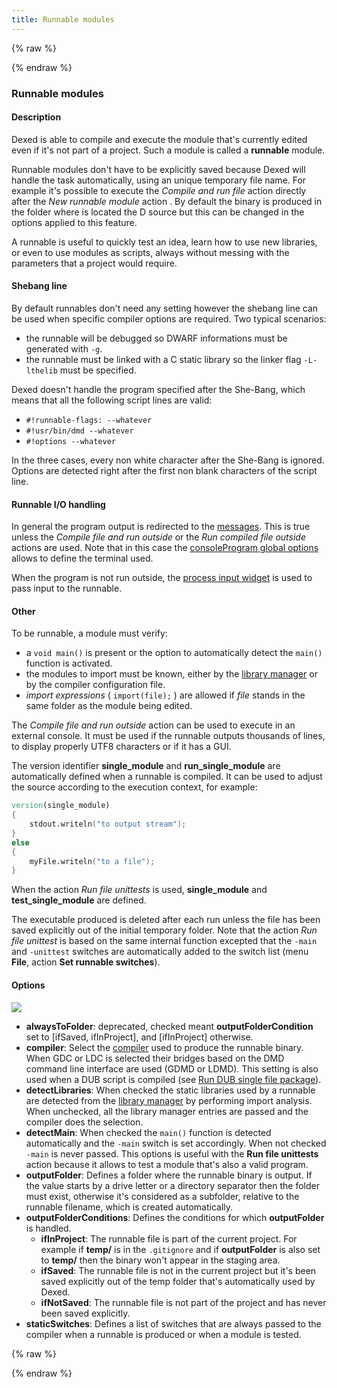 ```yaml
---
title: Runnable modules
---
```


{% raw %}
<script src="//cdnjs.cloudflare.com/ajax/libs/anchor-js/4.0.0/anchor.min.js"></script>
{% endraw %}

### Runnable modules

#### Description

Dexed is able to compile and execute the module that's currently edited even if it's not part of a project.
Such a module is called a **runnable** module.

Runnable modules don't have to be explicitly saved because Dexed will handle the task automatically, using an unique temporary file name.
For example it's possible to execute the _Compile and run file_ action directly after the _New runnable module_ action .
By default the binary is produced in the folder where is located the D source but this can be changed in the options applied to this feature.

A runnable is useful to quickly test an idea, learn how to use new libraries, or even to use modules as scripts, always without messing with the parameters that a project would require.

#### Shebang line

By default runnables don't need any setting however the shebang line can be used when specific compiler options are required.
Two typical scenarios:

- the runnable will be debugged so DWARF informations must be generated with `-g`.
- the runnable must be linked with a C static library so the linker flag `-L-lthelib` must be specified.

Dexed doesn't handle the program specified after the She-Bang, which means that all the following script lines are valid:

- `#!runnable-flags: --whatever`
- `#!usr/bin/dmd --whatever`
- `#!options --whatever`

In the three cases, every non white character after the She-Bang is ignored.
Options are detected right after the first non blank characters of the script line.

#### Runnable I/O handling

In general the program output is redirected to the [messages](widgets_messages).
This is true unless the _Compile file and run outside_ or the _Run compiled file outside_ actions are used.
Note that in this case the [consoleProgram global options](options_application) allows to define the terminal used.

When the program is not run outside, the [process input widget](widgets_process_input) is used to pass input to the runnable.

#### Other

To be runnable, a module must verify:

- a `void main()` is present or the option to automatically detect the `main()` function is activated.
- the modules to import must be known, either by the [library manager](widgets_library_manager) or by the compiler configuration file.
- _import expressions_ ( `import(file);` ) are allowed if _file_ stands in the same folder as the module being edited.

The _Compile file and run outside_ action can be used to execute in an external console.
It must be used if the runnable outputs thousands of lines, to display properly UTF8 characters or if it has a GUI.

The version identifier **single_module** and **run_single_module** are automatically defined when a runnable is compiled.
It can be used to adjust the source according to the execution context, for example:

```d
version(single_module)
{
    stdout.writeln("to output stream");
}
else
{
    myFile.writeln("to a file");
}
```

When the action _Run file unittests_ is used, **single_module** and **test_single_module** are defined.

The executable produced is deleted after each run unless the file has been saved explicitly out of the initial temporary folder.
Note that the action _Run file unittest_ is based on the same internal function excepted that the `-main` and `-unittest` switches are automatically added to the switch list (menu **File**, action **Set runnable switches**).

#### Options

![](img/options_runnables.png)

- **alwaysToFolder**: deprecated, checked meant **outputFolderCondition** set to [ifSaved, ifInProject], and [ifInProject] otherwise.
- **compiler**: Select the [compiler](options_compilers_paths) used to produce the runnable binary. When GDC or LDC is selected their bridges based on the DMD command line interface are used (GDMD or LDMD). This setting is also used when a DUB script is compiled (see [Run DUB single file package](menu_file)).
- **detectLibraries**: When checked the static libraries used by a runnable are detected from the [library manager](widgets_library_manager) by performing import analysis. When unchecked, all the library manager entries are passed and the compiler does the selection.
- **detectMain**: When checked the `main()` function is detected automatically and the `-main` switch is set accordingly. When not checked `-main` is never passed. This options is useful with the **Run file unittests** action because it allows to test a module that's also a valid program.
- **outputFolder**: Defines a folder where the runnable binary is output. If the value starts by a drive letter or a directory separator then the folder must exist, otherwise it's considered as a subfolder, relative to the runnable filename, which is created automatically.
- **outputFolderConditions**: Defines the conditions for which **outputFolder** is handled.
    - **ifInProject**: The runnable file is part of the current project. For example if **temp/** is in the `.gitignore` and if **outputFolder** is also set to **temp/** then the binary won't appear in the staging area.
    - **ifSaved**: The runnable file is not in the current project but it's been saved explicitly out of the temp folder that's automatically used by Dexed.
    - **ifNotSaved**: The runnable file is not part of the project and has never been saved explicitly.
- **staticSwitches**: Defines a list of switches that are always passed to the compiler when a runnable is produced or when a module is tested.

{% raw %}
<script>
anchors.add();
</script>
{% endraw %}
